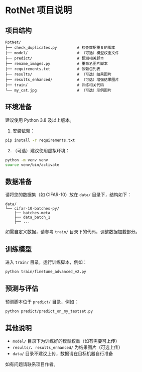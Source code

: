 # RotNet 项目说明

## 项目结构

```
RotNet/
├── check_duplicates.py         # 检查数据重复的脚本
├── model/                      # （可选）模型权重文件
├── predict/                    # 预测相关脚本
├── rename_images.py            # 重命名图片脚本
├── requirements.txt            # 依赖包列表
├── results/                    # （可选）结果图片
├── results_enhanced/           # （可选）增强结果图片
├── train/                      # 训练相关代码
└── my_cat.jpg                  # （可选）示例图片
```

## 环境准备

建议使用 Python 3.8 及以上版本。

1. 安装依赖：

```bash
pip install -r requirements.txt
```

2. （可选）建议使用虚拟环境：

```bash
python -m venv venv
source venv/bin/activate
```

## 数据准备

请将您的数据集（如 CIFAR-10）放在 `data/` 目录下，结构如下：

```
data/
└── cifar-10-batches-py/
    ├── batches.meta
    ├── data_batch_1
    ├── ...
```

如需自定义数据，请参考 `train/` 目录下的代码，调整数据加载部分。

## 训练模型

进入 `train/` 目录，运行训练脚本，例如：

```bash
python train/finetune_advanced_v2.py
```

## 预测与评估

预测脚本位于 `predict/` 目录，例如：

```bash
python predict/predict_on_my_testset.py
```

## 其他说明

- `model/` 目录下为训练好的模型权重（如有需要可上传）
- `results/`、`results_enhanced/` 为结果图片（可选上传）
- `data/` 目录不建议上传，数据请在目标机器自行准备

如有问题请联系项目作者。 